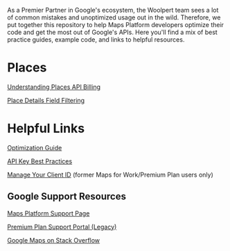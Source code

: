 As a Premier Partner in Google's ecosystem, the Woolpert team sees a lot of common mistakes and unoptimized usage out in the wild. Therefore, we put together this repository to help Maps Platform developers optimize their code and get the most out of Google's APIs. Here you'll find a mix of best practice guides, example code, and links to helpful resources.

# Places
[Understanding Places API Billing](docs/places-api-billing)

[Place Details Field Filtering](docs/place-details-fields)

# Helpful Links
[Optimization Guide](https://developers.google.com/maps/optimization-guide)

[API Key Best Practices](https://developers.google.com/maps/api-key-best-practices)

[Manage Your Client ID](https://google.secure.force.com/apex/MapsDomain) (former Maps for Work/Premium Plan users only)

## Google Support Resources
[Maps Platform Support Page](https://console.cloud.google.com/google/maps-apis/support)

[Premium Plan Support Portal (Legacy)](https://google.secure.force.com)

[Google Maps on Stack Overflow](https://stackoverflow.com/questions/tagged/google-maps)
